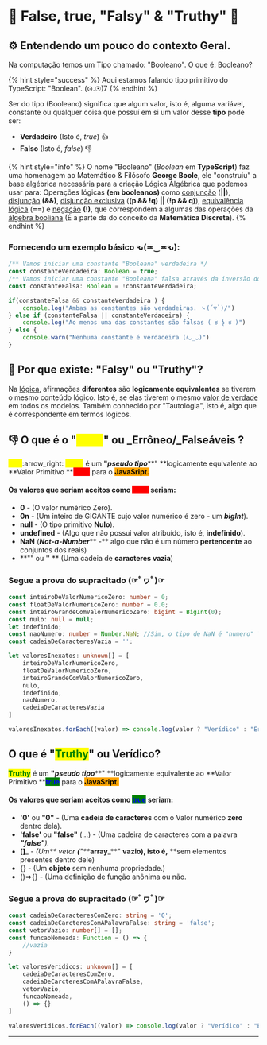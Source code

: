 # 🤔 False, true, "Falsy" & "Truthy" 👀

## ⚙️ Entendendo um pouco do contexto Geral.

Na computação temos um Tipo chamado: "Booleano". O que é: Booleano?&#x20;

{% hint style="success" %}
Aqui estamos falando tipo primitivo do TypeScript: "Boolean". (⊙.☉)7
{% endhint %}

Ser do tipo (Booleano) significa que algum valor, isto é, alguma variável, constante ou qualquer coisa que possuí em si um valor desse **tipo** pode ser:&#x20;

* **Verdadeiro** (Isto é, _true_) 👍
* **Falso** (Isto é, _false_) 👎

{% hint style="info" %}
O nome "Booleano" (_Boolean_ em **TypeScript**) faz uma homenagem ao Matemático & Filósofo **George Boole**, ele "construiu" a base algébrica necessária para a criação Lógica Algébrica que podemos usar para: Operações lógicas **(em booleanos)** como [conjunção](https://pt.wikipedia.org/wiki/Conjun%C3%A7%C3%A3o\_l%C3%B3gica) (**||**), [disjunção](https://pt.wikipedia.org/wiki/Disjun%C3%A7%C3%A3o\_l%C3%B3gica) **(&&)**, [disjunção exclusiva](https://pt.wikipedia.org/wiki/Disjun%C3%A7%C3%A3o\_exclusiva) (**(p && !q) || (!p && q)**), [equivalência lógica](https://pt.wikipedia.org/wiki/Equival%C3%AAncia\_l%C3%B3gica) (**==**) e [negação](https://pt.wikipedia.org/wiki/Nega%C3%A7%C3%A3o) **(!)**, que correspondem a algumas das operações da [álgebra booliana](https://pt.wikipedia.org/wiki/%C3%81lgebra\_booleana) (É a parte da do conceito da **Matemática Discreta**).&#x20;
{% endhint %}

### Fornecendo um exemplo básico ԅ(≖‿≖ԅ):

```typescript
/** Vamos iniciar uma constante "Booleana" verdadeira */
const constanteVerdadeira: Boolean = true;
/** Vamos iniciar uma constante "Booleana" falsa através da inversão do seu valor boleano com o operador "!" */
const constanteFalsa: Boolean = !constanteVerdadeira;

if(constanteFalsa && constanteVerdadeira ) {
    console.log("Ambas as constantes são verdadeiras. ヽ(´▽`)/")
} else if (constanteFalsa || constanteVerdadeira) {
    console.log("Ao menos uma das constantes são falsas ( ಠ ʖ̯ ಠ )")
} else {
    console.warn("Nenhuma constante é verdadeira (҂◡_◡)")
}
```

## :thinking: Por que existe: "Falsy" ou "Truthy"?

Na [lógica](https://pt.wikipedia.org/wiki/L%C3%B3gica), afirmações **diferentes** são **logicamente equivalentes** se tiverem o mesmo conteúdo lógico. Isto é, se elas tiverem o mesmo [valor de verdade](https://pt.wikipedia.org/wiki/Valor\_de\_verdade) em todos os modelos. Também conhecido por "Tautologia", isto é, algo que é correspondente em termos lógicos.

## :thumbsdown: O que é o "<mark style="color:yellow;">Falsy</mark>" ou _Errôneo/_Falseáveis ?&#x20;

<mark style="color:yellow;">****</mark>:arrow\_right: <mark style="color:yellow;">**Falsy**</mark> é um **"**_**pseudo tipo**_**"  **logicamente equivalente ao **Valor Primitivo  **<mark style="color:red;background-color:red;">**false**</mark> para o <mark style="background-color:orange;">**JavaSript.**</mark>

#### Os valores que seriam aceitos como <mark style="color:red;background-color:red;">**false**</mark> seriam:&#x20;

* **0** - (O valor numérico Zero).
* **0n** - (Um inteiro de GIGANTE cujo valor numérico é zero - um _**bigInt**_).
* **null** - (O tipo primitivo **Nulo**).
* **undefined** - (Algo que não possui valor atribuído, isto é, **indefinido**).
* **NaN** (_**Not-a-Number**_** -** algo que não é um número **pertencente** ao conjuntos dos reais)
* **"" ou '' ** (Uma cadeia de **caracteres vazia**)

### Segue a  prova do supracitado (☞ﾟヮﾟ)☞&#x20;

```typescript
const inteiroDeValorNumericoZero: number = 0;
const floatDeValorNumericoZero: number = 0.0;
const inteiroGrandeComValorNumericoZero: bigint = BigInt(0);
const nulo: null = null;
let indefinido;
const naoNumero: number = Number.NaN; //Sim, o tipo de NaN é "numero" ¯\_(ツ)_/¯
const cadeiaDeCaracteresVazia = '';

let valoresInexatos: unknown[] = [
    inteiroDeValorNumericoZero,
    floatDeValorNumericoZero,
    inteiroGrandeComValorNumericoZero,
    nulo,
    indefinido,
    naoNumero,
    cadeiaDeCaracteresVazia
]

valoresInexatos.forEach((valor) => console.log(valor ? "Verídico" : "Errôneo/Falseáveis"));
```

## &#x20;O que é "<mark style="color:green;">Truthy</mark>" ou Verídico?&#x20;

<mark style="color:green;">**Truthy**</mark> é um **"**_**pseudo tipo**_**"  **logicamente equivalente ao **Valor Primitivo  **<mark style="color:blue;background-color:green;">**true**</mark> para o <mark style="background-color:orange;">**JavaSript.**</mark>

#### Os valores que seriam aceitos como <mark style="color:blue;background-color:green;">**true**</mark> seriam:&#x20;

* **'0'** ou **"0"** - (Uma **cadeia de caracteres** com o Valor numérico **zero** dentro dela).
* **'false'** ou **"false"** (...) - (Uma cadeira de caracteres com a palavra _**"false"**)._
* **\[]**_ - _(Um** vetor **(**"**_**array**_**" **vazio), isto é,** **sem elementos presentes dentro dele)
* {} - (Um **objeto** sem nenhuma propriedade.)
* ()=>{} - (Uma definição de função anônima ou não.

### Segue a  prova do supracitado (☞ﾟヮﾟ)☞&#x20;

```typescript
const cadeiaDeCaracteresComZero: string = '0';
const cadeiaDeCarcteresComAPalavraFalse: string = 'false';
const vetorVazio: number[] = [];
const funcaoNomeada: Function = () => {
    //vazia
}

let valoresVeridicos: unknown[] = [
    cadeiaDeCaracteresComZero,
    cadeiaDeCarcteresComAPalavraFalse,
    vetorVazio,
    funcaoNomeada,
    () => {}
]

valoresVeridicos.forEach((valor) => console.log(valor ? "Verídico" : "Errôneo/Falseado"));
```

****

